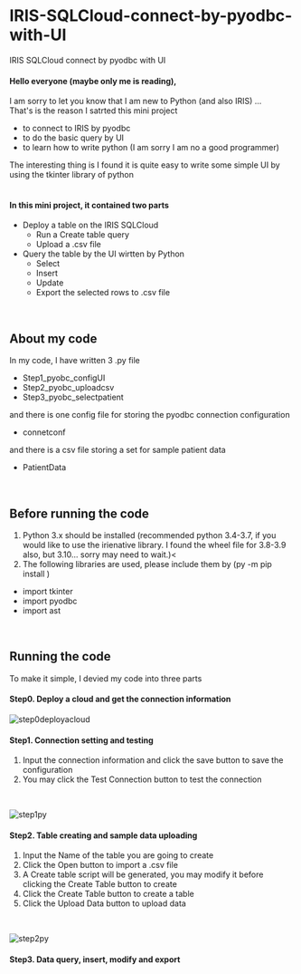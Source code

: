 # IRIS-SQLCloud-connect-by-pyodbc-with-UI
IRIS SQLCloud connect by pyodbc with UI<br>

#### Hello everyone (maybe only me is reading),<br>

I am sorry to let you know that I am new to Python (and also IRIS) ...<br>
That's is the reason I satrted this mini project<br>
- to connect to IRIS by pyodbc
- to do the basic query by UI
- to learn how to write python (I am sorry I am no a good programmer)

The interesting thing is I found it is quite easy to write some simple UI by using the tkinter library of python <br>
<br>

#### In this mini project, it contained two parts <br>

- Deploy a table on the IRIS SQLCloud
  - Run a Create table query
  - Upload a .csv file
- Query the table by the UI wirtten by Python
  - Select 
  - Insert
  - Update
  - Export the selected rows to .csv file
<br>

About my code <br>
----------------------------------------------
In my code, I have written 3 .py file
- Step1_pyobc_configUI
- Step2_pyobc_uploadcsv
- Step3_pyobc_selectpatient

and there is one config file for storing the pyodbc connection configuration
- connetconf

and there is a csv file storing a set for sample patient data
- PatientData

<br>

Before running the code <br>
----------------------------------------------
1. Python 3.x should be installed (recommended python 3.4-3.7, if you would like to use the irienative library. I found the wheel file for 3.8-3.9 also, but 3.10... sorry may need to wait.)<
2. The following libraries are used, please include them by (py -m pip install )
  - import tkinter
  - import pyodbc
  - import ast
<br>

Running the code <by>
----------------------------------------------
To make it simple, I devied my code into three parts <br>
   
#### Step0. Deploy a cloud and get the connection information

![step0deployacloud](https://user-images.githubusercontent.com/107917928/175937086-2dc1b045-005e-40db-a42b-8793b7cee797.png)
  
#### Step1. Connection setting and testing

1. Input the connection information and click the save button to save the configuration <br>
2. You may click the Test Connection button to test the connection<br>

<br>

![step1py](https://user-images.githubusercontent.com/107917928/175937897-d6d69b6f-db77-4814-a9dd-63ce0d8fafdb.png)

#### Step2. Table creating and sample data uploading
 
1. Input the Name of the table you are going to create 
2. Click the Open button to import a .csv file
3. A Create table script will be generated, you may modify it before clicking the Create Table button to create
4. Click the Create Table button to create a table
5. Click the Upload Data button to upload data
  
<br>  
  
![step2py](https://user-images.githubusercontent.com/107917928/175935627-a3f561c3-16f8-4a22-b374-93f48bfdbb6f.png)
  
#### Step3. Data query, insert, modify and export

  

